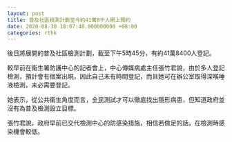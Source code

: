 ```yaml
---
layout: post
title: 普及社區檢測計劃至今約41萬8千人網上預約
date: 2020-08-30 18:07:48.000000000 +08:00
categories: rthk
---
```


後日將展開的普及社區檢測計劃，截至下午5時45分，有約41萬8400人登記。

較早前在衞生署防護中心的記者會上，中心傳媒病處主任張竹君說，由於多人登記檢測，預計會有個案出現，因此自己未有時間登記，而且她可在辦公室取得深喉唾液檢測，未必需要登記。

她表示，從公共衞生角度而言，全民測試才可以徹底找出隱形病患，但知道政府並沒有為普及檢測設立目標。

張竹君說，政府早前已交代檢測中心的防感染措施，相信若做足的話，在檢測時感染機會較低。
